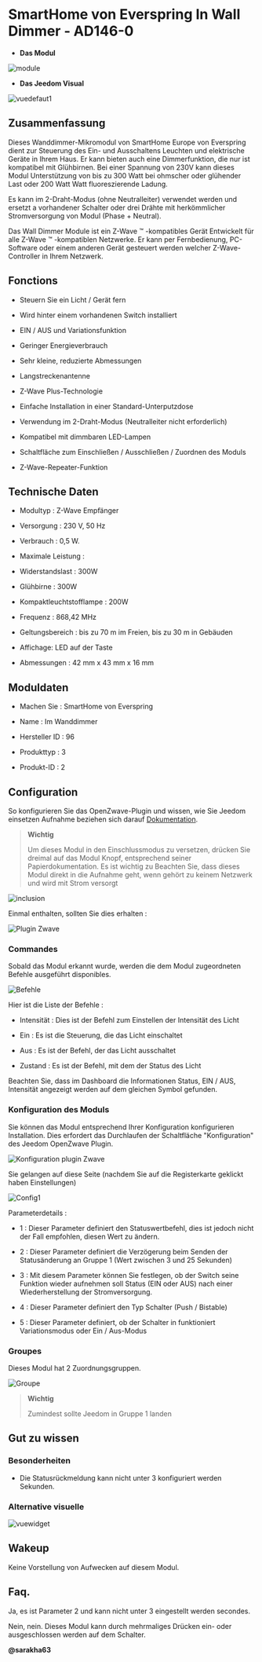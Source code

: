 SmartHome von Everspring In Wall Dimmer - AD146-0
================================================

-   **Das Modul**

![module](images/smarthomebyeverspring.AD146-0/module.jpg)

-   **Das Jeedom Visual**

![vuedefaut1](images/smarthomebyeverspring.AD146-0/vuedefaut1.jpg)

Zusammenfassung
------

Dieses Wanddimmer-Mikromodul von SmartHome Europe von
Everspring dient zur Steuerung des Ein- und Ausschaltens
Leuchten und elektrische Geräte in Ihrem Haus. Er kann
bieten auch eine Dimmerfunktion, die nur ist
kompatibel mit Glühbirnen. Bei einer Spannung von 230V kann dieses Modul
Unterstützung von bis zu 300 Watt bei ohmscher oder glühender Last oder 200 Watt
Watt fluoreszierende Ladung.

Es kann im 2-Draht-Modus (ohne Neutralleiter) verwendet werden und ersetzt a
vorhandener Schalter oder drei Drähte mit herkömmlicher Stromversorgung von
Modul (Phase + Neutral).

Das Wall Dimmer Module ist ein Z-Wave ™ -kompatibles Gerät
Entwickelt für alle Z-Wave ™ -kompatiblen Netzwerke. Er
kann per Fernbedienung, PC-Software oder einem anderen Gerät gesteuert werden
welcher Z-Wave-Controller in Ihrem Netzwerk.

Fonctions
---------

-   Steuern Sie ein Licht / Gerät fern

-   Wird hinter einem vorhandenen Switch installiert

-   EIN / AUS und Variationsfunktion

-   Geringer Energieverbrauch

-   Sehr kleine, reduzierte Abmessungen

-   Langstreckenantenne

-   Z-Wave Plus-Technologie

-   Einfache Installation in einer Standard-Unterputzdose

-   Verwendung im 2-Draht-Modus (Neutralleiter nicht erforderlich)

-   Kompatibel mit dimmbaren LED-Lampen

-   Schaltfläche zum Einschließen / Ausschließen / Zuordnen des Moduls

-   Z-Wave-Repeater-Funktion

Technische Daten
---------------------------

-   Modultyp : Z-Wave Empfänger

-   Versorgung : 230 V, 50 Hz

-   Verbrauch : 0,5 W.

-   Maximale Leistung :

-   Widerstandslast : 300W

-   Glühbirne : 300W

-   Kompaktleuchtstofflampe : 200W

-   Frequenz : 868,42 MHz

-   Geltungsbereich : bis zu 70 m im Freien, bis zu 30 m in Gebäuden

-   Affichage: LED auf der Taste

-   Abmessungen : 42 mm x 43 mm x 16 mm

Moduldaten
-----------------

-   Machen Sie : SmartHome von Everspring

-   Name : Im Wanddimmer

-   Hersteller ID : 96

-   Produkttyp : 3

-   Produkt-ID : 2

Configuration
-------------

So konfigurieren Sie das OpenZwave-Plugin und wissen, wie Sie Jeedom einsetzen
Aufnahme beziehen sich darauf
[Dokumentation](https://doc.jeedom.com/de_DE/plugins/automation%20protocol/openzwave/).

> **Wichtig**
>
> Um dieses Modul in den Einschlussmodus zu versetzen, drücken Sie dreimal auf das Modul
> Knopf, entsprechend seiner Papierdokumentation. Es ist wichtig zu
> Beachten Sie, dass dieses Modul direkt in die Aufnahme geht, wenn
> gehört zu keinem Netzwerk und wird mit Strom versorgt

![inclusion](images/smarthomebyeverspring.AD146-0/inclusion.jpg)

Einmal enthalten, sollten Sie dies erhalten :

![Plugin Zwave](images/smarthomebyeverspring.AD146-0/information.jpg)

### Commandes

Sobald das Modul erkannt wurde, werden die dem Modul zugeordneten Befehle ausgeführt
disponibles.

![Befehle](images/smarthomebyeverspring.AD146-0/commandes.jpg)

Hier ist die Liste der Befehle :

-   Intensität : Dies ist der Befehl zum Einstellen der Intensität des
    Licht

-   Ein : Es ist die Steuerung, die das Licht einschaltet

-   Aus : Es ist der Befehl, der das Licht ausschaltet

-   Zustand : Es ist der Befehl, mit dem der Status des
    Licht

Beachten Sie, dass im Dashboard die Informationen Status, EIN / AUS, Intensität angezeigt werden
auf dem gleichen Symbol gefunden.

### Konfiguration des Moduls

Sie können das Modul entsprechend Ihrer Konfiguration konfigurieren
Installation. Dies erfordert das Durchlaufen der Schaltfläche "Konfiguration" des
Jeedom OpenZwave Plugin.

![Konfiguration plugin Zwave](images/plugin/bouton_configuration.jpg)

Sie gelangen auf diese Seite (nachdem Sie auf die Registerkarte geklickt haben
Einstellungen)

![Config1](images/smarthomebyeverspring.AD146-0/config1.jpg)

Parameterdetails :

-   1 : Dieser Parameter definiert den Statuswertbefehl, dies ist jedoch nicht der Fall
    empfohlen, diesen Wert zu ändern.

-   2 : Dieser Parameter definiert die Verzögerung beim Senden der Statusänderung an
    Gruppe 1 (Wert zwischen 3 und 25 Sekunden)

-   3 : Mit diesem Parameter können Sie festlegen, ob der Switch seine Funktion wieder aufnehmen soll
    Status (EIN oder AUS) nach einer Wiederherstellung der Stromversorgung.

-   4 : Dieser Parameter definiert den Typ
    Schalter (Push / Bistable)

-   5 : Dieser Parameter definiert, ob der Schalter in funktioniert
    Variationsmodus oder Ein / Aus-Modus

### Groupes

Dieses Modul hat 2 Zuordnungsgruppen.

![Groupe](images/smarthomebyeverspring.AD146-0/groupe.jpg)

> **Wichtig**
>
> Zumindest sollte Jeedom in Gruppe 1 landen

Gut zu wissen
------------

### Besonderheiten

-   Die Statusrückmeldung kann nicht unter 3 konfiguriert werden
    Sekunden.

### Alternative visuelle

![vuewidget](images//smarthomebyeverspring.AD146-0/vuewidget.jpg)

Wakeup
------

Keine Vorstellung von Aufwecken auf diesem Modul.

Faq.
------

Ja, es ist Parameter 2 und kann nicht unter 3 eingestellt werden
secondes.

Nein, nein. Dieses Modul kann durch mehrmaliges Drücken ein- oder ausgeschlossen werden
auf dem Schalter.

**@sarakha63**
